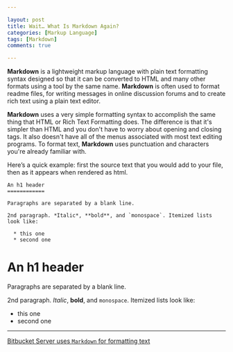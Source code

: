 ```yaml
---

layout: post
title: Wait… What Is Markdown Again? 
categories: [Markup Language]
tags: [Markdown]
comments: true

---
```


**Markdown** is a lightweight markup language with plain text formatting syntax designed so that it can be converted to HTML and many other formats using a tool by the same name. **Markdown** is often used to format readme files, for writing messages in online discussion forums and to create rich text using a plain text editor.


**Markdown** uses a very simple formatting syntax to accomplish the same thing that HTML or Rich Text Formatting does. The difference is that it's simpler than HTML and you don't have to worry about opening and closing tags. It also doesn't have all of the menus associated with most text editing programs. To format text, **Markdown** uses punctuation and characters you're already familiar with.

Here’s a quick example: first the source text that you would add to your file, then as it appears when rendered as html.

```text
An h1 header
============

Paragraphs are separated by a blank line.

2nd paragraph. *Italic*, **bold**, and `monospace`. Itemized lists look like:

  * this one
  * second one
```

An h1 header
============

Paragraphs are separated by a blank line.

2nd paragraph. *Italic*, **bold**, and `monospace`. Itemized lists look like:

  * this one
  * second one
  

- - -

<a class="btn btn-default" href="https://confluence.atlassian.com/bitbucketserver/markdown-syntax-guide-776639995.html">Bitbucket Server uses `Markdown` for formatting text</a>



